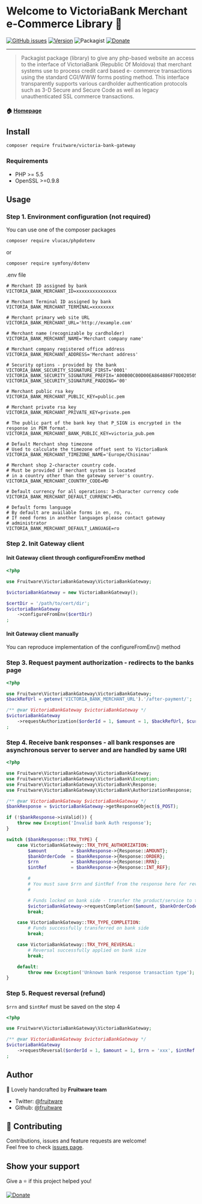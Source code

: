 # Welcome to VictoriaBank Merchant e-Commerce Library 👋

[![GitHub issues](https://img.shields.io/github/issues/Fruitware/VictoriaBankGateway)](https://github.com/Fruitware/VictoriaBankGateway/issues)
[![Version](https://img.shields.io/packagist/v/fruitware/victoria-bank-gateway)](https://packagist.org/packages/fruitware/victoria-bank-gateway)
![Packagist](https://img.shields.io/packagist/l/fruitware/victoria-bank-gateway)
[![Donate](https://img.shields.io/badge/donate-PayPal-%2337a556)]( https://paypal.me/fruitware?locale.x=en_US)

---

> Packagist package (library) to give any php-based website an access to the interface of VictoriaBank (Republic Of Moldova) that merchant systems use to process credit card based e- commerce transactions using the standard CGI/WWW forms posting method. This interface transparently supports various cardholder authentication protocols such as 3-D Secure and Secure Code as well as legacy unauthenticated SSL commerce transactions.

#### 🏠 [Homepage](https://github.com/Fruitware/VictoriaBankGateway)

## Install

```sh
composer require fruitware/victoria-bank-gateway
```

### Requirements

* PHP >= 5.5
* OpenSSL >=0.9.8 

## Usage

### Step 1. Environment configuration (not required)

You can use one of the composer packages
```bash
composer require vlucas/phpdotenv
```

or

```bash
composer require symfony/dotenv
```

.env file

```dosini
# Merchant ID assigned by bank
VICTORIA_BANK_MERCHANT_ID=xxxxxxxxxxxxxxx

# Merchant Terminal ID assigned by bank 
VICTORIA_BANK_MERCHANT_TERMINAL=xxxxxxxx

# Merchant primary web site URL
VICTORIA_BANK_MERCHANT_URL='http://example.com'

# Merchant name (recognizable by cardholder)
VICTORIA_BANK_MERCHANT_NAME='Merchant company name'

# Merchant company registered office address
VICTORIA_BANK_MERCHANT_ADDRESS='Merchant address'

# Security options - provided by the bank
VICTORIA_BANK_SECURITY_SIGNATURE_FIRST='0001'
VICTORIA_BANK_SECURITY_SIGNATURE_PREFIX='A00B00C00D00EA864886F70D020505000410'
VICTORIA_BANK_SECURITY_SIGNATURE_PADDING='00'

# Merchant public rsa key
VICTORIA_BANK_MERCHANT_PUBLIC_KEY=public.pem

# Merchant private rsa key
VICTORIA_BANK_MERCHANT_PRIVATE_KEY=private.pem

# The public part of the bank key that P_SIGN is encrypted in the response in PEM format.
VICTORIA_BANK_MERCHANT_BANK_PUBLIC_KEY=victoria_pub.pem

# Default Merchant shop timezone
# Used to calculate the timezone offset sent to VictoriaBank
VICTORIA_BANK_MERCHANT_TIMEZONE_NAME='Europe/Chisinau'

# Merchant shop 2-character country code. 
# Must be provided if merchant system is located 
# in a country other than the gateway server's country. 
VICTORIA_BANK_MERCHANT_COUNTRY_CODE=MD

# Default currency for all operations: 3-character currency code 
VICTORIA_BANK_MERCHANT_DEFAULT_CURRENCY=MDL

# Default forms language
# By default are available forms in en, ro, ru. 
# If need forms in another languages please contact gateway
# administrator
VICTORIA_BANK_MERCHANT_DEFAULT_LANGUAGE=ro
```

### Step 2. Init Gateway client

#### Init Gateway client through configureFromEnv method

```php
<?php

use Fruitware\VictoriaBankGateway\VictoriaBankGateway;

$victoriaBankGateway = new VictoriaBankGateway();

$certDir = '/path/to/cert/dir';
$victoriaBankGateway
    ->configureFromEnv($certDir)
;
```

#### Init Gateway client manually

You can reproduce implementation of the configureFromEnv() method


### Step 3. Request payment authorization - redirects to the banks page

```php
<?php

use Fruitware\VictoriaBankGateway\VictoriaBankGateway;
$backRefUrl = getenv('VICTORIA_BANK_MERCHANT_URL').'/after-payment/';

/** @var VictoriaBankGateway $victoriaBankGateway */
$victoriaBankGateway
    ->requestAuthorization($orderId = 1, $amount = 1, $backRefUrl, $currency = null, $description = null, $clientEmail = null, $language = null)
;
```

### Step 4. Receive bank responses - all bank responses are asynchronous server to server and are handled by same URI

```php
<?php

use Fruitware\VictoriaBankGateway\VictoriaBankGateway;
use Fruitware\VictoriaBankGateway\VictoriaBank\Exception;
use Fruitware\VictoriaBankGateway\VictoriaBank\Response;
use Fruitware\VictoriaBankGateway\VictoriaBank\AuthorizationResponse;

/** @var VictoriaBankGateway $victoriaBankGateway */
$bankResponse = $victoriaBankGateway->getResponseObject($_POST);

if (!$bankResponse->isValid()) {
    throw new Exception('Invalid bank Auth response');
}

switch ($bankResponse::TRX_TYPE) {
    case VictoriaBankGateway::TRX_TYPE_AUTHORIZATION:
        $amount         = $bankResponse->{Response::AMOUNT};
        $bankOrderCode  = $bankResponse->{Response::ORDER};
        $rrn            = $bankResponse->{Response::RRN};
        $intRef         = $bankResponse->{Response::INT_REF};

        #
        # You must save $rrn and $intRef from the response here for reversal requests
        #

        # Funds locked on bank side - transfer the product/service to the customer and request completion
        $victoriaBankGateway->requestCompletion($amount, $bankOrderCode, $rrn, $intRef, $currency = null);
        break;

    case VictoriaBankGateway::TRX_TYPE_COMPLETION:
        # Funds successfully transferred on bank side
        break;

    case VictoriaBankGateway::TRX_TYPE_REVERSAL:
        # Reversal successfully applied on bank size
        break;

    default:
        throw new Exception('Unknown bank response transaction type');
}
```

### Step 5. Request reversal (refund)

```$rrn``` and ```$intRef``` must be saved on the step 4

```php
<?php

use Fruitware\VictoriaBankGateway\VictoriaBankGateway;

/** @var VictoriaBankGateway $victoriaBankGateway */
$victoriaBankGateway
    ->requestReversal($orderId = 1, $amount = 1, $rrn = 'xxx', $intRef = 'yyy', $currency = null)
;
```

## Author

👤 Lovely handcrafted by **Fruitware team**

* Twitter: [@fruitware](https://twitter.com/fruitware)
* Github: [@fruitware](https://github.com/fruitware)

## 🤝 Contributing

Contributions, issues and feature requests are welcome!<br />Feel free to check [issues page](https://github.com/Fruitware/VictoriaBankGateway/issues).

## Show your support 

Give a ⭐ if this project helped you!

[![Donate](https://img.shields.io/badge/donate-PayPal-%2337a556)]( https://paypal.me/fruitware?locale.x=en_US)